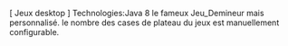 [ Jeux desktop ]
Technologies:Java 8
le fameux Jeu_Demineur mais personnalisé.
le nombre des cases de plateau du jeux est manuellement configurable.
